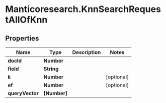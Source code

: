 # Manticoresearch.KnnSearchRequestAllOfKnn

## Properties

Name | Type | Description | Notes
------------ | ------------- | ------------- | -------------
**docId** | **Number** |  | 
**field** | **String** |  | 
**k** | **Number** |  | [optional] 
**ef** | **Number** |  | [optional] 
**queryVector** | **[Number]** |  | 


